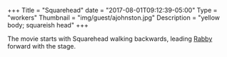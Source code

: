 +++
Title = "Squarehead"
date = "2017-08-01T09:12:39-05:00"
Type = "workers"
Thumbnail = "img/guest/ajohnston.jpg"
Description = "yellow body; squareish head"
+++

The movie starts with Squarehead walking backwards, leading [Rabby](/workers/rabby/) forward with the stage.